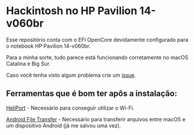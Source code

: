 # Hackintosh no HP Pavilion 14-v060br
Esse repositório conta com o EFI OpenCore devidamente configurado para o notebook HP Pavilion 14-v060br.

Para a minha sorte, tudo parece está funcionando corretamente no macOS Catalina e Big Sur.

Caso você tenha visto algum problema crie um [issue](https://github.com/1ukidev/14-v060br-hackintosh/issues/new).

## Ferramentas que é bom ter apôs a instalação:
[HeliPort](https://github.com/OpenIntelWireless/HeliPort) - Necessário para conseguir utilizar o Wi-Fi.

[Android File Transfer](https://www.android.com/filetransfer) - Necessário para transferir arquivos entre macOS e um dispositivo Android (já me salvou uma vez).
